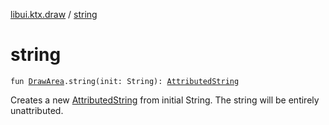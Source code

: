 [libui.ktx.draw](index.md) / [string](./string.md)

# string

`fun `[`DrawArea`](../libui.ktx/-draw-area/index.md)`.string(init: String): `[`AttributedString`](-attributed-string/index.md)

Creates a new [AttributedString](-attributed-string/index.md) from initial String. The string will be entirely unattributed.

